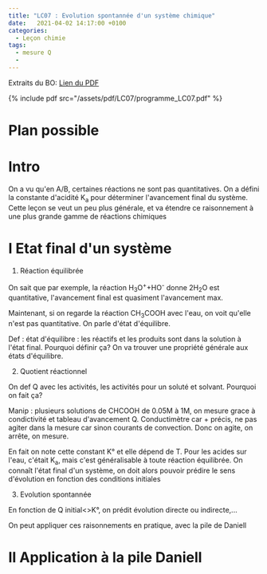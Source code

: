 ```yaml
---
title: "LC07 : Evolution spontannée d'un système chimique"
date:   2021-04-02 14:17:00 +0100
categories:
  - Leçon chimie
tags:
  - mesure Q
  - 
---
```

Extraits du BO:
[Lien du PDF](/assets/pdf/LC07/programme_LC07.pdf)

{% include pdf src="/assets/pdf/LC07/programme_LC07.pdf" %}

# Plan possible
# Intro

On a vu qu'en A/B, certaines réactions ne sont pas quantitatives. On a défini la constante d'acidité K<sub>a</sub> pour déterminer l'avancement final du système.
Cette leçon se veut un peu plus générale, et va étendre ce raisonnement à une plus grande gamme de réactions chimiques
# I Etat final d'un système
1) Réaction équilibrée

On sait que par exemple, la réaction H<sub>3</sub>O<sup>+</sup>+HO<sup>-</sup> donne 2H<sub>2</sub>O est quantitative, l'avancement final est quasiment l'avancement max.

Maintenant, si on regarde la réaction CH<sub>3</sub>COOH avec l'eau, on voit qu'elle n'est pas quantitative. On parle d'état d'équilibre.

Def : état d'équilibre : les réactifs et les produits sont dans la solution à l'état final.
 Pourquoi définir ça? On va trouver une propriété générale aux états d'équilibre.

2) Quotient réactionnel

On def Q avec les activités, les activités pour un soluté et solvant. Pourquoi on fait ça?

Manip : plusieurs solutions de CHCOOH de 0.05M à 1M, on mesure grace à condictivité et tableau d'avancement Q. Conductimètre car + précis, ne pas agiter dans la mesure car sinon courants de convection. Donc on agite, on arrête, on mesure.

En fait on note cette constant K° et elle dépend de T. Pour les acides sur l'eau, c'était K<sub>a</sub>, mais c'est généralisable à toute réaction équilibrée.
On connaît l'état final d'un système, on doit alors pouvoir prédire le sens d'évolution en fonction des conditions initiales

3) Evolution spontannée

En fonction de Q initial<>K°, on prédit évolution directe ou indirecte,...

On peut appliquer ces raisonnements en pratique, avec la pile de Daniell

# II Application à la pile Daniell
